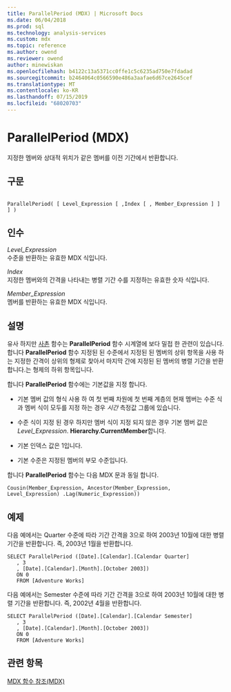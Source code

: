 ```yaml
---
title: ParallelPeriod (MDX) | Microsoft Docs
ms.date: 06/04/2018
ms.prod: sql
ms.technology: analysis-services
ms.custom: mdx
ms.topic: reference
ms.author: owend
ms.reviewer: owend
author: minewiskan
ms.openlocfilehash: b4122c13a5371cc0ffe1c5c6235ad750e7fdadad
ms.sourcegitcommit: b2464064c0566590e486a3aafae6d67ce2645cef
ms.translationtype: MT
ms.contentlocale: ko-KR
ms.lasthandoff: 07/15/2019
ms.locfileid: "68020703"
---
```

# <a name="parallelperiod-mdx"></a>ParallelPeriod (MDX)


  지정한 멤버와 상대적 위치가 같은 멤버를 이전 기간에서 반환합니다.  
  
## <a name="syntax"></a>구문  
  
```  
  
ParallelPeriod( [ Level_Expression [ ,Index [ , Member_Expression ] ] ] )  
```  
  
## <a name="arguments"></a>인수  
 *Level_Expression*  
 수준을 반환하는 유효한 MDX 식입니다.  
  
 *Index*  
 지정한 멤버와의 간격을 나타내는 병렬 기간 수를 지정하는 유효한 숫자 식입니다.  
  
 *Member_Expression*  
 멤버를 반환하는 유효한 MDX 식입니다.  
  
## <a name="remarks"></a>설명  
 유사 하지만 [사촌](../mdx/cousin-mdx.md) 함수는 **ParallelPeriod** 함수 시계열에 보다 밀접 한 관련이 있습니다. 합니다 **ParallelPeriod** 함수 지정된 된 수준에서 지정된 된 멤버의 상위 항목을 사용 하는 지정한 간격이 상위의 형제로 찾아서 마지막 간에 지정된 된 멤버의 병렬 기간을 반환 합니다.는 형제의 하위 항목입니다.  
  
 합니다 **ParallelPeriod** 함수에는 기본값을 지정 합니다.  
  
-   기본 멤버 값의 형식 사용 하 여 첫 번째 차원에 첫 번째 계층의 현재 멤버는 수준 식과 멤버 식이 모두를 지정 하는 경우 *시간* 측정값 그룹에 있습니다.  
  
-   수준 식이 지정 된 경우 하지만 멤버 식이 지정 되지 않은 경우 기본 멤버 값은 *Level_Expression*. **Hierarchy.CurrentMember**합니다.  
  
-   기본 인덱스 값은 1입니다.  
  
-   기본 수준은 지정된 멤버의 부모 수준입니다.  
  
 합니다 **ParallelPeriod** 함수는 다음 MDX 문과 동일 합니다.  
  
 `Cousin(Member_Expression, Ancestor(Member_Expression, Level_Expression) .Lag(Numeric_Expression))`  
  
## <a name="example"></a>예제  
 다음 예에서는 Quarter 수준에 따라 기간 간격을 3으로 하여 2003년 10월에 대한 병렬 기간을 반환합니다. 즉, 2003년 1월을 반환합니다.  
  
```  
SELECT ParallelPeriod ([Date].[Calendar].[Calendar Quarter]  
   , 3  
   , [Date].[Calendar].[Month].[October 2003])  
   ON 0  
   FROM [Adventure Works]  
```  
  
 다음 예에서는 Semester 수준에 따라 기간 간격을 3으로 하여 2003년 10월에 대한 병렬 기간을 반환합니다. 즉, 2002년 4월을 반환합니다.  
  
```  
SELECT ParallelPeriod ([Date].[Calendar].[Calendar Semester]  
   , 3  
   , [Date].[Calendar].[Month].[October 2003])  
   ON 0  
   FROM [Adventure Works]  
```  
  
## <a name="see-also"></a>관련 항목  
 [MDX 함수 참조&#40;MDX&#41;](../mdx/mdx-function-reference-mdx.md)  
  
  
